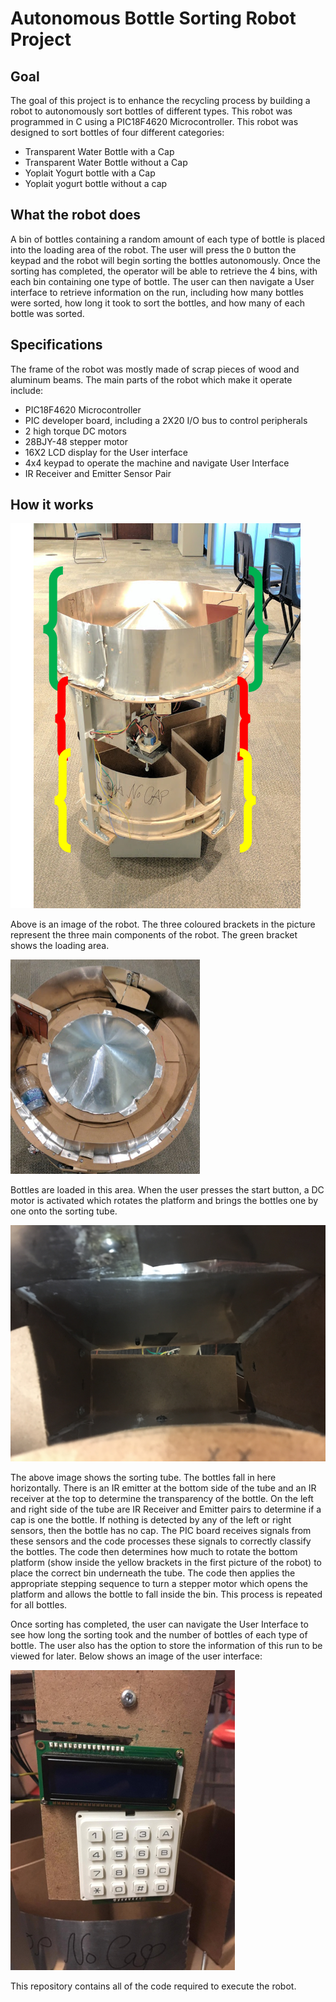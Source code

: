# Autonomous Bottle Sorting Robot Project

## Goal
The goal of this project is to enhance the recycling process by building a robot to autonomously sort bottles of different types. This robot was programmed in C using a PIC18F4620 Microcontroller. This robot was designed to sort bottles of four different categories:
 * Transparent Water Bottle with a Cap
 * Transparent Water Bottle without a Cap
 * Yoplait Yogurt bottle with a Cap
 * Yoplait yogurt bottle without a cap

## What the robot does
A bin of bottles containing a random amount of each type of bottle is placed into the loading area of the robot. The user will press the `D` button the keypad and the robot will begin sorting the bottles autonomously. Once the sorting has completed, the operator will be able to retrieve the 4 bins, with each bin containing one type of bottle. The user can then navigate a User interface to retrieve information on the run, including how many bottles were sorted, how long it took to sort the bottles, and how many of each bottle was sorted.

## Specifications
The frame of the robot was mostly made of scrap pieces of wood and aluminum beams. The main parts of the robot which make it operate include:
 * PIC18F4620 Microcontroller
 * PIC developer board, including a 2X20 I/O bus to control peripherals
 * 2 high torque DC motors
 * 28BJY-48 stepper motor
 * 16X2 LCD display for the User interface
 * 4x4 keypad to operate the machine and navigate User Interface
 * IR Receiver and Emitter Sensor Pair

## How it works

![](/Images/Robot.png)

Above is an image of the robot. The three coloured brackets in the picture represent the three main components of the robot. The green bracket shows the loading area.

![](/Images/Loading.png)

Bottles are loaded in this area. When the user presses the start button, a DC motor is activated which rotates the platform and brings the bottles one by one onto the sorting tube.

![](/Images/SortingTube.png)

The above image shows the sorting tube. The bottles fall in here horizontally. There is an IR emitter at the bottom side of the tube and an IR receiver at the top to determine the transparency of the bottle. On the left and right side of the tube are IR Receiver and Emitter pairs to determine if a cap is one the bottle. If nothing is detected by any of the left or right sensors, then the bottle has no cap. The PIC board receives signals from these sensors and the code processes these signals to correctly classify the bottles. The code then determines how much to rotate the bottom platform (show inside the yellow brackets in the first picture of the robot) to place the correct bin underneath the tube. The code then applies the appropriate stepping sequence to turn a stepper motor which opens the platform and allows the bottle to fall inside the bin. This process is repeated for all bottles.

Once sorting has completed, the user can navigate the User Interface to see how long the sorting took and the number of bottles of each type of bottle. The user also has the option to store the information of this run to be viewed for later. Below shows an image of the user interface:

![](/Images/UI.png)

This repository contains all of the code required to execute the robot.

